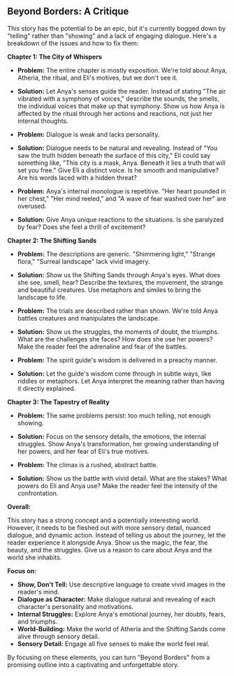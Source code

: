 ## Beyond Borders: A Critique

This story has the potential to be an epic, but it's currently bogged down by "telling" rather than "showing" and a lack of engaging dialogue. Here's a breakdown of the issues and how to fix them:

**Chapter 1: The City of Whispers**

* **Problem:** The entire chapter is mostly exposition. We're told about Anya, Atheria, the ritual, and Eli's motives, but we don't see it.
* **Solution:** Let Anya's senses guide the reader. Instead of stating "The air vibrated with a symphony of voices," describe the sounds, the smells, the individual voices that make up that symphony. Show us how Anya is affected by the ritual through her actions and reactions, not just her internal thoughts. 

* **Problem:** Dialogue is weak and lacks personality.
* **Solution:** Dialogue needs to be natural and revealing. Instead of "You saw the truth hidden beneath the surface of this city," Eli could say something like, "This city is a mask, Anya.  Beneath it lies a truth that will set you free." Give Eli a distinct voice. Is he smooth and manipulative?  Are his words laced with a hidden threat?

* **Problem:** Anya's internal monologue is repetitive. "Her heart pounded in her chest," "Her mind reeled," and "A wave of fear washed over her" are overused. 
* **Solution:** Give Anya unique reactions to the situations. Is she paralyzed by fear? Does she feel a thrill of excitement?  

**Chapter 2: The Shifting Sands**

* **Problem:**  The descriptions are generic.  "Shimmering light," "Strange flora," "Surreal landscape" lack vivid imagery.
* **Solution:**  Show us the Shifting Sands through Anya's eyes. What does she see, smell, hear? Describe the textures, the movement, the strange and beautiful creatures. Use metaphors and similes to bring the landscape to life.

* **Problem:** The trials are described rather than shown. We're told Anya battles creatures and manipulates the landscape.
* **Solution:** Show us the struggles, the moments of doubt, the triumphs. What are the challenges she faces? How does she use her powers?  Make the reader feel the adrenaline and fear of the battles. 

* **Problem:** The spirit guide's wisdom is delivered in a preachy manner.  
* **Solution:** Let the guide's wisdom come through in subtle ways, like riddles or metaphors.  Let Anya interpret the meaning rather than having it directly explained. 

**Chapter 3: The Tapestry of Reality**

* **Problem:**  The same problems persist: too much telling, not enough showing. 
* **Solution:**  Focus on the sensory details, the emotions, the internal struggles. Show Anya's transformation, her growing understanding of her powers, and her fear of Eli's true motives. 

* **Problem:**  The climax is a rushed, abstract battle. 
* **Solution:**  Show us the battle with vivid detail. What are the stakes? What powers do Eli and Anya use?  Make the reader feel the intensity of the confrontation. 

**Overall:** 

This story has a strong concept and a potentially interesting world.  However, it needs to be fleshed out with more sensory detail, nuanced dialogue, and dynamic action.  Instead of telling us about the journey, let the reader experience it alongside Anya.  Show us the magic, the fear, the beauty, and the struggles. Give us a reason to care about Anya and the world she inhabits. 

**Focus on:**

* **Show, Don't Tell:**  Use descriptive language to create vivid images in the reader's mind. 
* **Dialogue as Character:**  Make dialogue natural and revealing of each character's personality and motivations.
* **Internal Struggles:**  Explore Anya's emotional journey, her doubts, fears, and triumphs.
* **World-Building:**  Make the world of Atheria and the Shifting Sands come alive through sensory detail.
* **Sensory Detail:**  Engage all five senses to make the world feel real.

By focusing on these elements, you can turn "Beyond Borders" from a promising outline into a captivating and unforgettable story. 
